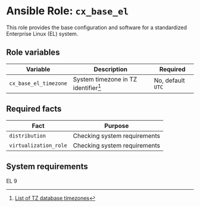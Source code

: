 # Ansible Role: `cx_base_el`

This role provides the base configuration and software for a standardized Enterprise Linux (EL) system.

## Role variables

| Variable              | Description                          | Required          |
| --------------------- | ------------------------------------ | ----------------- |
| `cx_base_el_timezone` | System timezone in TZ identifier[^1] | No, default `UTC` |

[^1]: [List of TZ database timezones](https://en.wikipedia.org/wiki/List_of_tz_database_time_zones)

## Required facts

| Fact                  | Purpose                      |
| --------------------- | ---------------------------- |
| `distribution`        | Checking system requirements |
| `virtualization_role` | Checking system requirements |

## System requirements

EL 9
